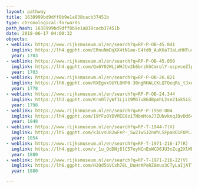 ```yaml
---
layout: pathway
title: 1638999bd9dff8b9e1a838cacb37451b
type: chronological-forwards
path_hash: 1638999bd9dff8b9e1a838cacb37451b
date: 2018-06-17 04:00:32
objects:
- weblink: https://www.rijksmuseum.nl/en/search?q=RP-P-OB-45.041
  imglink: https://lh4.ggpht.com/ERnuNmDqXX4tN1ae-E4td0_AuK6aT3aLxHHTucvMVWrtnKHnxHS346sp3af95MRROPM__xk8VbDiBWH-XuiU_Rfpmw=s200
  year: 1703
- weblink: https://www.rijksmuseum.nl/en/search?q=RP-P-OB-45.050
  imglink: https://lh4.ggpht.com/Qx6Y02WLjWHJUv2k6brzkhCmrolY-ospvceZlpP38LDbIw-yaIHDAQqmEedkWiZGCV8y1Xd9tcEXO3o1TRp3xMx49val=s200
  year: 1703
- weblink: https://www.rijksmuseum.nl/en/search?q=RP-P-OB-26.821
  imglink: https://lh6.ggpht.com/RXEgvx9UYL0NF0-30ngRHALCKLQTQeqRs_tJxqBwYNb_7RkVpV2e7YsjqeJjnjLuHu1wif1087sGGy0C0L138UIdZ6E=s200
  year: 1778
- weblink: https://www.rijksmuseum.nl/en/search?q=RP-P-OB-24.344
  imglink: https://lh3.ggpht.com/KrnOl7yWf1Lji19M47vB6dBpmhL2se21okSiS1Vjk0S503wT4hDmQjTX4jj9lx7jULg9IERhcIRCMOJH0O9bZ7I3nHpT=s200
  year: 1798
- weblink: https://www.rijksmuseum.nl/en/search?q=RP-P-1950-804
  imglink: https://lh4.ggpht.com/I9YFz0YDVMIE8z17NbmMcoJ7ZUNvknqJQvDd64dsd_o1hB_DSAPNnzOYIKbHPADdCUaMnB4g48m5Wdu2VPEvaApo7w=s200
  year: 1848
- weblink: https://www.rijksmuseum.nl/en/search?q=RP-T-1944-7(V)
  imglink: https://lh5.ggpht.com/k3LvsU82wFeP-_5w21w5J2nWhLSFpa8O1FOPLJNtuMpEv4XH6qh1jAq5C9WQgWydJF3n-H5yaMB5g9WPMJTd-1ZYpSE=s200
  year: 1854
- weblink: https://www.rijksmuseum.nl/en/search?q=RP-T-1971-216-17(R)
  imglink: https://lh4.ggpht.com/v_1u_OdDNj8lC57oyNCnEnWCD6JU3nZcg2XlWDytzBGQ5e675_gttaKRbIs-ON5obWS3JGN-XOYDHHYd1tTyKkz276n4=s200
  year: 1880
- weblink: https://www.rijksmuseum.nl/en/search?q=RP-T-1971-216-22(V)
  imglink: https://lh6.ggpht.com/H2Qd5bVCxh7BL_DuHrAPeRZ8mus3CTyLaIjATl0sYVjo4_Sr5hPy00Eu4wP-DfjqRfxFGI3WpkQ-_wKEpB7JiOHCDg=s200
  year: 1880

---
```

